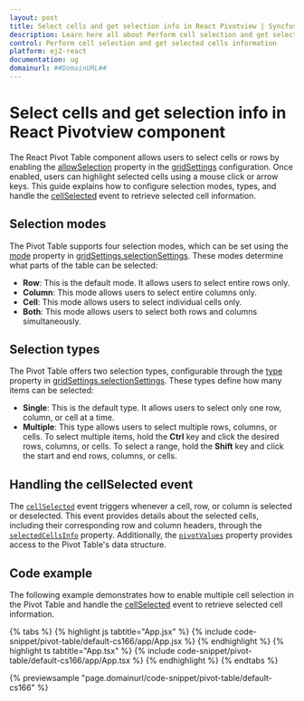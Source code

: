 ```yaml
---
layout: post
title: Select cells and get selection info in React Pivotview | Syncfusion
description: Learn here all about Perform cell selection and get selected cells information in Syncfusion React Pivotview component of Syncfusion Essential JS 2 and more.
control: Perform cell selection and get selected cells information 
platform: ej2-react
documentation: ug
domainurl: ##DomainURL##
---
```


# Select cells and get selection info in React Pivotview component

The React Pivot Table component allows users to select cells or rows by enabling the [allowSelection](https://ej2.syncfusion.com/react/documentation/api/pivotview/gridSettings/#allowselection) property in the [gridSettings](https://ej2.syncfusion.com/react/documentation/api/pivotview/gridSettings/) configuration. Once enabled, users can highlight selected cells using a mouse click or arrow keys. This guide explains how to configure selection modes, types, and handle the [cellSelected](https://ej2.syncfusion.com/react/documentation/api/pivotview/#cellselected) event to retrieve selected cell information.

## Selection modes

The Pivot Table supports four selection modes, which can be set using the [mode](https://ej2.syncfusion.com/react/documentation/api/pivotview/selectionSettings/#mode) property in [gridSettings.selectionSettings](https://ej2.syncfusion.com/react/documentation/api/pivotview/selectionSettings/). These modes determine what parts of the table can be selected:

- **Row**: This is the default mode. It allows users to select entire rows only.
- **Column**: This mode allows users to select entire columns only.
- **Cell**: This mode allows users to select individual cells only.
- **Both**: This mode allows users to select both rows and columns simultaneously.

## Selection types

The Pivot Table offers two selection types, configurable through the [type](https://ej2.syncfusion.com/react/documentation/api/pivotview/selectionSettings/#type) property in [gridSettings.selectionSettings](https://ej2.syncfusion.com/react/documentation/api/pivotview/selectionSettings/). These types define how many items can be selected:

- **Single**: This is the default type. It allows users to select only one row, column, or cell at a time.
- **Multiple**: This type allows users to select multiple rows, columns, or cells. To select multiple items, hold the **Ctrl** key and click the desired rows, columns, or cells. To select a range, hold the **Shift** key and click the start and end rows, columns, or cells.

## Handling the cellSelected event

The [`cellSelected`](https://ej2.syncfusion.com/react/documentation/api/pivotview/#cellselected) event triggers whenever a cell, row, or column is selected or deselected. This event provides details about the selected cells, including their corresponding row and column headers, through the [`selectedCellsInfo`](https://ej2.syncfusion.com/react/documentation/api/pivotview/pivotCellSelectedEventArgs/#selectedcellsinfo) property. Additionally, the [`pivotValues`](https://ej2.syncfusion.com/react/documentation/api/pivotview/#pivotvalues) property provides access to the Pivot Table's data structure.

## Code example

The following example demonstrates how to enable multiple cell selection in the Pivot Table and handle the [cellSelected](https://ej2.syncfusion.com/react/documentation/api/pivotview/#cellselected) event to retrieve selected cell information.

{% tabs %}
{% highlight js tabtitle="App.jsx" %}
{% include code-snippet/pivot-table/default-cs166/app/App.jsx %}
{% endhighlight %}
{% highlight ts tabtitle="App.tsx" %}
{% include code-snippet/pivot-table/default-cs166/app/App.tsx %}
{% endhighlight %}
{% endtabs %}

{% previewsample "page.domainurl/code-snippet/pivot-table/default-cs166" %}